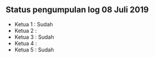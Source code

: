 Status pengumpulan log 08 Juli 2019
---
* Ketua 1 : Sudah
* Ketua 2 : 
* Ketua 3 : Sudah
* Ketua 4 : 
* Ketua 5 : Sudah

